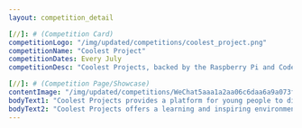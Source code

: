 ```yaml
---
layout: competition_detail

[//]: # (Competition Card)
competitionLogo: "/img/updated/competitions/coolest_project.png"
competitionName: "Coolest Project"
competitionDates: Every July
competitionDesc: "Coolest Projects, backed by the Raspberry Pi and CoderDojo Foundations, motivates 8 to 18-year-olds to showcase their tech projects."

[//]: # (Competition Page/Showcase)
contentImage: "/img/updated/competitions/WeChat5aaa1a2aa06c6daa6a9a073fbc2b36c9.png"
bodyText1: "Coolest Projects provides a platform for young people to display their technological innovations, encouraging them to share their ideas and achievements. Moreover, Coolest Projects attracts participants from around the world, making it an international technology exhibition event."
bodyText2: "Coolest Projects offers a learning and inspiring environment, encouraging young people to continue exploring and developing their technological interests and skills. Participants have the opportunity to receive feedback and guidance from the tech community and industry experts, enhancing their profiles for applications to prestigious universities."
---
```

